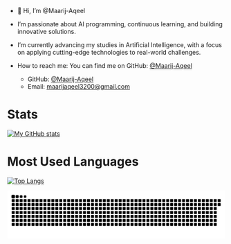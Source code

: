 - 👋 Hi, I’m @Maarij-Aqeel
- I’m passionate about AI programming, continuous learning, and building innovative solutions.
- I’m currently advancing my studies in Artificial Intelligence, with a focus on applying cutting-edge technologies to real-world challenges.

- How to reach me: 
  You can find me on GitHub: [@Maarij-Aqeel](https://github.com/Maarij-Aqeel)
  - GitHub: [@Maarij-Aqeel](https://github.com/Maarij-Aqeel)
  - Email: [maarijaqeel3200@gmail.com](mailto:your-email@example.com)

# Stats
[![My GitHub stats](https://github-readme-stats.vercel.app/api?username=Maarij-Aqeel&show_icons=true&theme=radical)](https://github.com/Maarij-Aqeel)

# Most Used Languages
[![Top Langs](https://github-readme-stats.vercel.app/api/top-langs/?username=Maarij-Aqeel&layout=compact&theme=radical)](https://github.com/Maarij-Aqeel)

<!---
Maarij-Aqeel/ Maarij-Aqeel is a ✨ special ✨ repository because its `README.md` (this file) appears on your GitHub profile.
You can click the Preview link to take a look at your changes.
--->
<picture>
  <source media="(prefers-color-scheme: dark)" srcset="https://raw.githubusercontent.com/Maarij-Aqeel/Maarij-Aqeel/output/github-contribution-grid-snake-dark.svg">
  <source media="(prefers-color-scheme: light)" srcset="https://raw.githubusercontent.com/Maarij-Aqeel/Maarij-Aqeel/output/github-contribution-grid-snake-dark.svg">
  <img alt="github contribution grid snake animation" src="https://raw.githubusercontent.com/Maarij-Aqeel/Maarij-Aqeel/output/github-contribution-grid-snake-dark.svg">
</picture>
